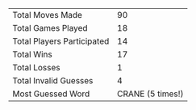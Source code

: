 |              |                |
| ---------------- | ----------------------------- |
| Total Moves Made | 90 |
| Total Games Played | 18 |
| Total Players Participated | 14 |
| Total Wins | 17 |
| Total Losses | 1 |
| Total Invalid Guesses | 4 |
| Most Guessed Word | CRANE (5 times!) |
